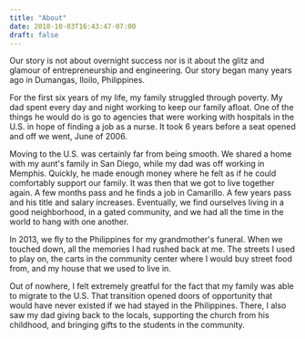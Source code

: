 ```yaml
---
title: "About"
date: 2018-10-03T16:43:47-07:00
draft: false
---
```


Our story is not about overnight success nor is it about the glitz and glamour of entrepreneurship and engineering. Our story began many years ago in Dumangas, Iloilo, Philippines.

For the first six years of my life, my family struggled through poverty. My dad spent every day and night working to keep our family afloat. One of the things he would do is go to agencies that were working with hospitals in the U.S. in hope of finding a job as a nurse. It took 6 years before a seat opened and off we went, June of 2006.

Moving to the U.S. was certainly far from being smooth. We shared a home with my aunt's family in San Diego, while my dad was off working in Memphis. Quickly, he made enough money where he felt as if he could comfortably support our family. It was then that we got to live together again. A few months pass and he finds a job in Camarillo. A few years pass and his title and salary increases. Eventually, we find ourselves living in a good neighborhood, in a gated community, and we had all the time in the world to hang with one another.

In 2013, we fly to the Philippines for my grandmother's funeral. When we touched down, all the memories I had rushed back at me. The streets I used to play on, the carts in the community center where I would buy street food from, and my house that we used to live in.

Out of nowhere, I felt extremely greatful for the fact that my family was able to migrate to the U.S. That transition opened doors of opportunity that would have never existed if we had stayed in the Philippines. There, I also saw my dad giving back to the locals, supporting the church from his childhood, and bringing gifts to the students in the community.

